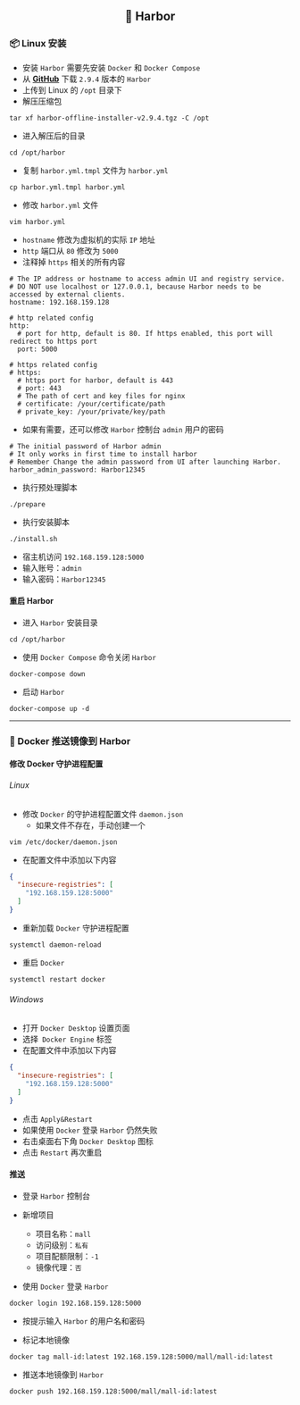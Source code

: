 <h2 align="center">📔 Harbor</h2>

### 📦 Linux 安装

* 安装 `Harbor` 需要先安装 `Docker` 和 `Docker Compose`
* 从 [**GitHub**](https://github.com/goharbor/harbor/releases) 下载 `2.9.4` 版本的 `Harbor`
* 上传到 Linux 的 `/opt` 目录下
* 解压压缩包

```shell
tar xf harbor-offline-installer-v2.9.4.tgz -C /opt
```

* 进入解压后的目录

```shell
cd /opt/harbor
```

* 复制 `harbor.yml.tmpl` 文件为 `harbor.yml`

```shell
cp harbor.yml.tmpl harbor.yml
```

* 修改 `harbor.yml` 文件

```shell
vim harbor.yml
```

* `hostname` 修改为虚拟机的实际 `IP` 地址
* `http` 端口从 `80` 修改为 `5000`
* 注释掉 `https` 相关的所有内容

```
# The IP address or hostname to access admin UI and registry service.
# DO NOT use localhost or 127.0.0.1, because Harbor needs to be accessed by external clients.
hostname: 192.168.159.128

# http related config
http:
  # port for http, default is 80. If https enabled, this port will redirect to https port
  port: 5000

# https related config
# https:
  # https port for harbor, default is 443
  # port: 443
  # The path of cert and key files for nginx
  # certificate: /your/certificate/path
  # private_key: /your/private/key/path
```

* 如果有需要，还可以修改 `Harbor` 控制台 `admin` 用户的密码

```
# The initial password of Harbor admin
# It only works in first time to install harbor
# Remember Change the admin password from UI after launching Harbor.
harbor_admin_password: Harbor12345
```

* 执行预处理脚本

```shell
./prepare
```

* 执行安装脚本

```shell
./install.sh
```

* 宿主机访问 `192.168.159.128:5000`
* 输入账号：`admin`
* 输入密码：`Harbor12345`

#### 重启 Harbor

* 进入 `Harbor` 安装目录

```shell
cd /opt/harbor
```

* 使用 `Docker Compose` 命令关闭 `Harbor`

```shell
docker-compose down
```

* 启动 `Harbor`

```shell
docker-compose up -d
```

---

### 🐳 Docker 推送镜像到 Harbor

#### 修改 Docker 守护进程配置

###### Linux

* 修改 `Docker` 的守护进程配置文件 `daemon.json`
    * 如果文件不存在，手动创建一个

```shell
vim /etc/docker/daemon.json
```

* 在配置文件中添加以下内容

```json
{
  "insecure-registries": [
    "192.168.159.128:5000"
  ]
}
```

* 重新加载 `Docker` 守护进程配置

```shell
systemctl daemon-reload
```

* 重启 `Docker`

```shell
systemctl restart docker
```

###### Windows

* 打开 `Docker Desktop` 设置页面
* 选择` Docker Engine` 标签
* 在配置文件中添加以下内容

```json
{
  "insecure-registries": [
    "192.168.159.128:5000"
  ]
}
```

* 点击 `Apply&Restart`
* 如果使用 `Docker` 登录 `Harbor` 仍然失败
* 右击桌面右下角 `Docker Desktop` 图标
* 点击 `Restart` 再次重启

#### 推送

* 登录 `Harbor` 控制台
* 新增项目
    * 项目名称：`mall`
    * 访问级别：`私有`
    * 项目配额限制：`-1`
    * 镜像代理：`否`

* 使用 `Docker` 登录 `Harbor`

```shell
docker login 192.168.159.128:5000
```

* 按提示输入 `Harbor` 的用户名和密码

* 标记本地镜像

```shell
docker tag mall-id:latest 192.168.159.128:5000/mall/mall-id:latest
```

* 推送本地镜像到 `Harbor`

```shell
docker push 192.168.159.128:5000/mall/mall-id:latest
```
